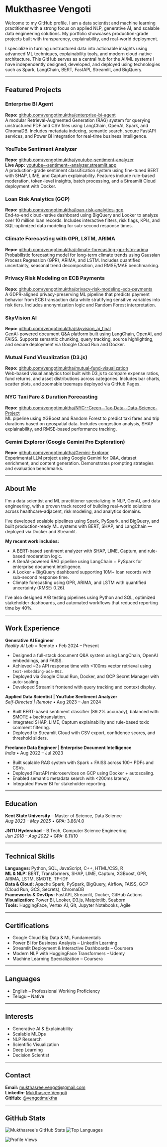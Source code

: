 # Mukthasree Vengoti

Welcome to my GitHub profile. I am a data scientist and machine learning practitioner with a strong focus on applied NLP, generative AI, and scalable data engineering solutions. My portfolio showcases production-grade projects built with transparency, explainability, and real-world deployment.

I specialize in turning unstructured data into actionable insights using advanced ML techniques, explainability tools, and modern cloud-native architecture. This GitHub serves as a central hub for the AI/ML systems I have independently designed, developed, and deployed using technologies such as Spark, LangChain, BERT, FastAPI, Streamlit, and BigQuery.

---

##  Featured Projects

###  Enterprise BI Agent
**Repo:** [github.com/vengotimuktha/enterprise-bi-agent](https://github.com/vengotimuktha/enterprise-bi-agent)  
A modular Retrieval-Augmented Generation (RAG) system for querying unstructured PDF and CSV files using LangChain, OpenAI, Spark, and ChromaDB. Includes metadata indexing, semantic search, secure FastAPI services, and Power BI integration for real-time business intelligence.

###  YouTube Sentiment Analyzer
**Repo:** [github.com/vengotimuktha/youtube-sentiment-analyzer](https://github.com/vengotimuktha/youtube-sentiment-analyzer)  
**Live App:** [youtube--sentiment--analyzer.streamlit.app](https://youtube--sentiment--analyzer.streamlit.app)  
A production-grade sentiment classification system using fine-tuned BERT with SHAP, LIME, and Captum explainability. Features include rule-based moderation, token-level insights, batch processing, and a Streamlit Cloud deployment with Docker.

### Loan Risk Analytics (GCP)
**Repo:** [github.com/vengotimuktha/loan-risk-analytics-gcp](https://github.com/vengotimuktha/loan-risk-analytics-gcp)  
End-to-end cloud-native dashboard using BigQuery and Looker to analyze over 10 million loan records. Includes interactive filters, risk flags, KPIs, and SQL-optimized data modeling for sub-second response times.

###  Climate Forecasting with GPR, LSTM, ARIMA
**Repo:** [github.com/vengotimuktha/climate-forecasting-gpr-lstm-arima](https://github.com/vengotimuktha/climate-forecasting-gpr-lstm-arima)  
Probabilistic forecasting model for long-term climate trends using Gaussian Process Regression (GPR), ARIMA, and LSTM. Includes quantified uncertainty, seasonal trend decomposition, and RMSE/MAE benchmarking.

###  Privacy Risk Modeling on ECB Payments
**Repo:** [github.com/vengotimuktha/privacy-risk-modeling-ecb-payments](https://github.com/vengotimuktha/privacy-risk-modeling-ecb-payments)  
A GDPR-aligned privacy-preserving ML pipeline that predicts payment behavior from ECB transaction data while stratifying sensitive variables into risk tiers. Includes anonymization logic and Random Forest interpretation.

###  SkyVision AI
**Repo:** [github.com/vengotimuktha/skyvision_ai_final](https://github.com/vengotimuktha/skyvision_ai_final)  
GenAI-powered document Q&A platform built using LangChain, OpenAI, and FAISS. Supports semantic chunking, query tracking, source highlighting, and secure deployment via Google Cloud Run and Docker.

###  Mutual Fund Visualization (D3.js)
**Repo:** [github.com/vengotimuktha/mutual-fund-visualization](https://github.com/vengotimuktha/mutual-fund-visualization)  
Web-based visual analytics tool built with D3.js to compare expense ratios, fund returns, and asset distributions across categories. Includes bar charts, scatter plots, and zoomable treemaps deployed via GitHub Pages.

###  NYC Taxi Fare & Duration Forecasting
**Repo:** [github.com/vengotimuktha/NYC--Green--Tax-Data--Data-Science-Project](https://github.com/vengotimuktha/NYC--Green--Tax-Data--Data-Science-Project)  
ML pipeline using XGBoost and Random Forest to predict taxi fares and trip durations based on geospatial data. Includes congestion analysis, SHAP explainability, and RMSE-based performance tracking.

###  Gemini Exploror (Google Gemini Pro Exploration)
**Repo:** [github.com/vengotimuktha/Gemini-Exploror](https://github.com/vengotimuktha/Gemini-Exploror)  
Experimental LLM project using Google Gemini for Q&A, dataset enrichment, and content generation. Demonstrates prompting strategies and evaluation benchmarks.

---

##  About Me

I'm a data scientist and ML practitioner specializing in NLP, GenAI, and data engineering, with a proven track record of building real-world solutions across healthcare-adjacent, risk modeling, and analytics domains.

I've developed scalable pipelines using Spark, PySpark, and BigQuery, and built production-ready ML systems with BERT, SHAP, and LangChain — deployed via Docker and Streamlit.

**My recent work includes:**
- A BERT-based sentiment analyzer with SHAP, LIME, Captum, and rule-based moderation logic.
- A GenAI-powered RAG pipeline using LangChain + PySpark for enterprise document intelligence.
- A Looker + BigQuery dashboard supporting 10M+ loan records with sub-second response time.
- Climate forecasting using GPR, ARIMA, and LSTM with quantified uncertainty (RMSE: 0.26).

I’ve also designed A/B testing pipelines using Python and SQL, optimized stakeholder dashboards, and automated workflows that reduced reporting time by 40%.

---

##  Work Experience

**Generative AI Engineer**  
_Reality AI Lab_ • Remote • Feb 2024 – Present  
- Designed a full-stack document Q&A system using LangChain, OpenAI embeddings, and FAISS.  
- Achieved ~3s API response time with <100ms vector retrieval using `text-embedding-ada-002`.  
- Deployed via Google Cloud Run, Docker, and GCP Secret Manager with auto-scaling.  
- Developed Streamlit frontend with query tracking and context display.

**Applied Data Scientist | YouTube Sentiment Analyzer**  
_Self-Directed | Remote_ • Aug 2023 – Jan 2024  
- Built BERT-based sentiment classifier (89.2% accuracy), balanced with SMOTE + backtranslation.  
- Integrated SHAP, LIME, Captum explainability and rule-based toxic comment filtering.  
- Deployed to Streamlit Cloud with CSV export, confidence scores, and threshold sliders.

**Freelance Data Engineer | Enterprise Document Intelligence**  
_India_ • Aug 2022 – Jul 2023  
- Built scalable RAG system with Spark + FAISS across 100+ PDFs and CSVs.  
- Deployed FastAPI microservices on GCP using Docker + autoscaling.  
- Enabled semantic metadata search with <200ms latency.  
- Integrated Power BI for stakeholder reporting.

---

##  Education

**Kent State University** – Master of Science, Data Science  
_Aug 2023 – May 2025_ • GPA: 3.86/4.0  

**JNTU Hyderabad** – B.Tech, Computer Science Engineering  
_Jun 2018 – Aug 2022_ • GPA: 8.11/10  

---

##  Technical Skills

**Languages:** Python, SQL, JavaScript, C++, HTML/CSS, R  
**ML & NLP:** BERT, Transformers, SHAP, LIME, Captum, XGBoost, GPR, ARIMA, LSTM, SMOTE, TF-IDF  
**Data & Cloud:** Apache Spark, PySpark, BigQuery, Airflow, FAISS, GCP (Cloud Run, GCS, Secrets), ChromaDB  
**Frameworks & DevOps:** FastAPI, Streamlit, Docker, GitHub Actions  
**Visualization:** Power BI, Looker, D3.js, Matplotlib, Seaborn  
**Tools:** HuggingFace, Vertex AI, Git, Jupyter Notebooks, Agile  

---

##  Certifications

- Google Cloud Big Data & ML Fundamentals  
- Power BI for Business Analysts – LinkedIn Learning  
- Streamlit Deployment & Interactive Dashboards – Coursera  
- Modern NLP with HuggingFace Transformers – Udemy  
- Machine Learning Specialization – Coursera  

---

##  Languages

- English – Professional Working Proficiency  
- Telugu – Native  
  
---

##  Interests

- Generative AI & Explainability  
- Scalable MLOps  
- NLP Research  
- Scientific Visualization  
- Deep Learning
- Decision Scientist

---

##  Contact

**Email:** mukthasree.vengoti@gmail.com  
**LinkedIn:** [Mukthasree Vengoti](https://www.linkedin.com/in/mukthasree-vengoti/)  
**GitHub:** [@vengotimuktha](https://github.com/vengotimuktha)

---


##  GitHub Stats

![Mukthasree's GitHub Stats](https://github-readme-stats.vercel.app/api?username=vengotimuktha&show_icons=true&theme=default)
![Top Languages](https://github-readme-stats.vercel.app/api/top-langs/?username=vengotimuktha&layout=compact)

<!-- Optional Profile View Counter -->
![Profile Views](https://komarev.com/ghpvc/?username=vengotimuktha&color=blue)

